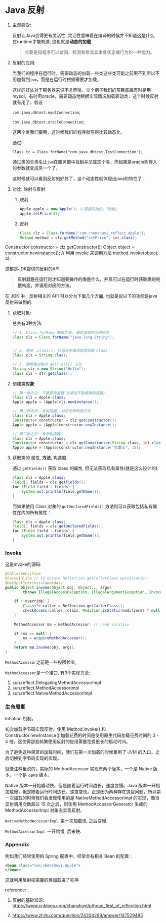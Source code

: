# Java 反射

1. 主观感受:

    反射让Java变得更有灵活性, 灵活性意味着在编译的时候并不知道这是什么, 在runtime才能知道, 这也就是**动态的加载**.

    > 主要是指程序可以访问、检测和修改其本身状态或行为的一种能力。



2. 反射的应用:

    当我们的程序在运行时，需要动态的加载一些类这些类可能之前用不到所以不用加载到`jvm`，而是在运行时根据需要才加载，

    这样的好处对于服务器来说不言而喻，举个例子我们的项目底层有时是用mysql，有时用oracle，需要动态地根据实际情况加载驱动类，这个时候反射就有用了，假设 

    `com.java.dbtest.myqlConnection`;

    `com.java.dbtest.oracleConnection`;

    这两个类我们要用，这时候我们的程序就写得比较动态化，

    

    通过: 

    `Class tc = Class.forName("com.java.dbtest.TestConnection");`

    通过类的全类名让`jvm`在服务器中找到并加载这个类，而如果是oracle则传入的参数就变成另一个了。

    

    这时候就可以看到反射的好处了，这个动态性就体现出java的特性了！



3. 对比: 映射与反射

    

    1. 映射

        ```java
        Apple apple = new Apple(); //直接初始化，「映射」
        apple.setPrice(4);
        ```

    2. 反射

        ```java
        Class clz = Class.forName("com.chenshuyi.reflect.Apple");
        Method method = clz.getMethod("setPrice", int.class);
Constructor constructor = clz.getConstructor();
        Object object = constructor.newInstance();
    // 利用 invoke 来调用方法
        method.invoke(object, 4);
        ```
        
    



这都是JDK提供的反射的API



> **反射就是在运行时才知道要操作的类是什么，并且可以在运行时获取类的完整构造，并调用对应的方法。**



在 JDK 中，反射相关的 API 可以分为下面几个方面, 也就是说以下的功能是java反射来做到的: 



1. 获取对象:

    总共有3种方法:

    ```java
    // 1. Class.forName 静态方法. 通过该类的全路径名
    Class clz = Class.forName("java.lang.String");
    
    
    // 2. 使用 .class(). 只适合在编译前就知道 Class
    Class clz = String.class;
    
    // 3. 使用类对象的 getClass() 方法
    String str = new String("Hello");
    Class clz = str.getClass();
    ```

    

2. 创建类**对象**:

    ```java
    // 第一种方法: 不需要构造器(或者说不能使用构造器)
    Class clz = Apple.class;
    Apple apple = (Apple)clz.newInstance();
    
    // 第二种方法: 有构造器, 对应无参构造方法
    Class clz = Apple.class;
    Constructor constructor = clz.getConstructor();
    Apple apple = (Apple)constructor.newInstance();
    
    // 第二种方法: 有参构造器
    Class clz = Apple.class;
    Constructor constructor = clz.getConstructor(String.class, int.class);
    Apple apple = (Apple)constructor.newInstance("红富士", 15);
    ```

    

3. 获取类的 属性, **方法**, 构造器.

    通过 `getFields()` 获取 class 的属性, 但无法获取私有属性(就是这么设计的).

    ```java
    Class clz = Apple.class;
    Field[] fields = clz.getFields();
    for (Field field : fields) {
        System.out.println(field.getName());
    }
    ```

    而如果使用 Class 对象的 `getDeclaredFields()` 方法则可以获取包括私有属性在内的所有属性：

    ```java
    Class clz = Apple.class;
    Field[] fields = clz.getDeclaredFields();
    for (Field field : fields) {
        System.out.println(field.getName());
    }
    ```



### Invoke

这是invoke的源码:

```java
@CallerSensitive
@ForceInline // to ensure Reflection.getCallerClass optimization
@HotSpotIntrinsicCandidate
public Object invoke(Object obj, Object... args)
        throws IllegalAccessException, IllegalArgumentException, InvocationTargetException {
    
    if (!override) {
        Class<?> caller = Reflection.getCallerClass();
        checkAccess(caller, clazz, Modifier.isStatic(modifiers) ? null : obj.getClass(), modifiers);
    }
    
    MethodAccessor ma = methodAccessor; // read volatile
    
    if (ma == null) {
        ma = acquireMethodAccessor();
    }
    return ma.invoke(obj, args);
}

```



`MethodAccessor`之前是一些权限检查, 

`MethodAccessor`是一个接口, 有3个实现方法:

1. sun.reflect.DelegatingMethodAccessorImpl
2. sun.reflect.MethodAccessorImpl
3. sun.reflect.NativeMethodAccessorImpl



### 生命周期

Inflation 机制。

初次加载字节码实现反射，使用 Method.invoke() 和 Constructor.newInstance() 加载花费的时间是使用原生代码加载花费时间的 3 - 4 倍。这使得那些频繁使用反射的应用需要花费更长的启动时间。

为了避免这种痛苦的加载时间，我们在第一次加载的时候重用了 JVM 的入口，之后切换到字节码实现的实现。



就像注释里说的，实际的 MethodAccessor 实现有两个版本，一个是 Native 版本，一个是 Java 版本。

Native 版本一开始启动快，但是随着运行时间边长，速度变慢。Java 版本一开始加载慢，但是随着运行时间边长，速度变快。正是因为两种存在这些问题，所以第一次加载的时候我们会发现使用的是 NativeMethodAccessorImpl 的实现，而当反射调用次数超过 15 次之后，则使用 MethodAccessorGenerator 生成的 MethodAccessorImpl 对象去实现反射。



`NativeMethodAccessorImpl `第一次加载快, 之后变慢.

`MethodAccessorImpl `一开始慢, 后来快.



### Appendix

例如我们经常使用的 Spring 配置中，经常会有相关 Bean 的配置：

```xml
<bean class="com.chenshuyi.Apple">
</bean>
```

这就利用反射把需要的类加载进了程序







reference:

1. 反射的基础知识: https://www.cnblogs.com/chanshuyi/p/head_first_of_reflection.html

2. https://www.zhihu.com/question/24304289/answer/147529485